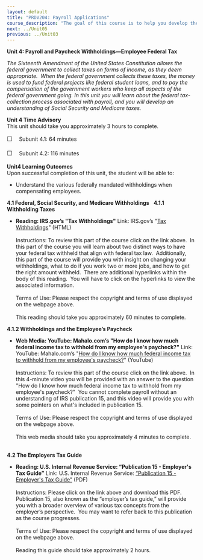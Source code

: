 ```yaml
---
layout: default
title: "PRDV204: Payroll Applications"
course_description: "The goal of this course is to help you develop the fundamental skills critical to payroll operations, and to help you understand state and federal compliance. This will provide you with a foundation for becoming more versed on the depth of payroll as an intricate component of human-resource management, and business overall."
next: ../Unit05
previous: ../Unit03
---
```

**Unit 4: Payroll and Paycheck Withholdings—Employee Federal Tax** <span
id="4"></span> 

*The Sixteenth Amendment of the United States Constitution allows the
federal government to collect taxes on forms of income, as they deem
appropriate.  When the federal government collects these taxes, the
money is used to fund federal projects like federal student loans, and
to pay the compensation of the government workers who keep all aspects
of the federal government going. In this unit you will learn about the
federal tax-collection process associated with payroll, and you will
develop an understanding of Social Security and Medicare taxes.*

**Unit 4 Time Advisory**  
<span id="49705_time_advisory" class="showltimeadivisoryspan"
style="display: inline;"><span id="49537_time_advisory"
class="showltimeadivisoryspan" style="display: inline;">This unit should
take you approximately 3 hours to complete.  
  
 <span
style="font-family: 'Myriad Pro','Gill Sans','Gill Sans MT',Calibri,sans-serif; font-size: 16px; line-height: 24px; text-align: left;">☐
   </span>Subunit 4.1: 64 minutes</span>  
  
 <span id="49537_time_advisory" class="showltimeadivisoryspan"
style="display: inline;"><span
style="font-family: 'Myriad Pro','Gill Sans','Gill Sans MT',Calibri,sans-serif; font-size: 16px; line-height: 24px; text-align: left;">☐
   </span>Subunit 4.2: 116 minutes</span></span>

**Unit4 Learning Outcomes**  
Upon successful completion of this unit, the student will be able to:  
-   Understand the various federally mandated withholdings when
    compensating employees.

**4.1 Federal, Social Security, and Medicare Withholdings** <span
id="4.1"></span> 
**4.1.1 Withholding Taxes** <span id="4.1.1"></span> 
-   **Reading: IRS.gov’s "Tax Withholdings"**
    Link: IRS.gov’s "[Tax
    Withholdings](http://www.irs.gov/individuals/employees/article/0,,id=130504,00.html)"
    (HTML)  
        
     Instructions: To review this part of the course click on the link
    above.  In this part of the course you will learn about two distinct
    ways to have your federal tax withheld that align with federal tax
    law.  Additionally, this part of the course will provide you with
    insight on changing your withholdings, what to do if you work two or
    more jobs, and how to get the right amount withheld.  There are
    additional hyperlinks within the body of this reading.  You will
    have to click on the hyperlinks to view the associated
    information.          
        
     Terms of Use: Please respect the copyright and terms of use
    displayed on the webpage above.  
        
     This reading should take you approximately 60 minutes to complete.
       

**4.1.2 Withholdings and the Employee’s Paycheck** <span
id="4.1.2"></span> 
-   **Web Media: YouTube: Mahalo.com’s "How do I know how much federal
    income tax to withhold from my employee's paycheck?"**
    Link: YouTube: Mahalo.com’s "[How do I know how much federal income
    tax to withhold from my employee's
    paycheck?](http://www.youtube.com/watch?v=YEz7YfWKw4E&feature=plcp)"
    (YouTube)  
        
     Instructions: To review this part of the course click on the link
    above.  In this 4-minute video you will be provided with an answer
    to the question "How do I know how much federal income tax to
    withhold from my employee's paycheck?"  You cannot complete payroll
    without an understanding of IRS publication 15, and this video will
    provide you with some pointers on what's included in publication
    15.          
        
     Terms of Use: Please respect the copyright and terms of use
    displayed on the webpage above.  
        
     This web media should take you approximately 4 minutes to complete.
       

**4.2 The Employers Tax Guide** <span id="4.2"></span> 
-   **Reading: U.S. Internal Revenue Service: “Publication 15 -
    Employer's Tax Guide”**
    Link: U.S. Internal Revenue Service: [“Publication 15 - Employer's
    Tax
    Guide”](https://resources.saylor.org/archived/wp-content/uploads/2013/02/PRDV204-4.2-Publication15.pdf) (PDF)  
        
     Instructions: Please click on the link above and download this PDF.
    Publication 15, also known as the “employer’s tax guide,” will
    provide you with a broader overview of various tax concepts from the
    employer’s perspective.  You may want to refer back to this
    publication as the course progresses.       
        
     Terms of Use: Please respect the copyright and terms of use
    displayed on the webpage above.  
        
     Reading this guide should take approximately 2 hours.


